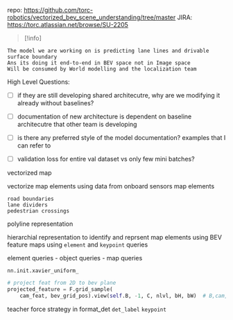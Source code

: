 repo: https://github.com/torc-robotics/vectorized_bev_scene_understanding/tree/master
JIRA: https://torc.atlassian.net/browse/SU-2205

>[!info]
>
```
The model we are working on is predicting lane lines and drivable surface boundary
Ans its doing it end-to-end in BEV space not in Image space
Will be consumed by World modelling and the localization team
```


High Level Questions:
- [ ] if they are still developing shared architecutre, why are we modifying it already without baselines? 
- [ ] documentation of new architecture is dependent on baseline architecutre that other team is developing
- [ ] is there any preferred style of the model documentation? examples that I can refer to 


- [ ] validation loss for entire val dataset vs only few mini batches?



vectorized map


vectorize map elements using data from onboard sensors
map elements
```
road boundaries 
lane dividers 
pedestrian crossings
```

polyline representation

hierarchial representation to identify and reprsent map elements using BEV feature maps
using `element` and `keypoint` queries 

element queries - object queries - map queries 


```
nn.init.xavier_uniform_
```


```python
# project feat from 2D to bev plane
projected_feature = F.grid_sample(
	cam_feat, bev_grid_pos).view(self.B, -1, C, nlvl, bH, bW)  # B,cam,C,nlvl,bH,bW

```

teacher force strategy
in format_det
`det_label`
`keypoint`


